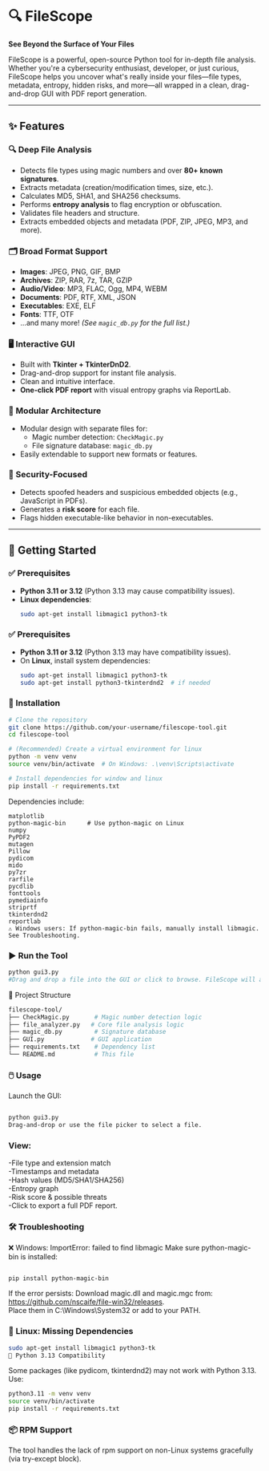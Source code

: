 # 🔍 FileScope

**See Beyond the Surface of Your Files**

FileScope is a powerful, open-source Python tool for in-depth file analysis. Whether you're a cybersecurity enthusiast, developer, or just curious, FileScope helps you uncover what's really inside your files—file types, metadata, entropy, hidden risks, and more—all wrapped in a clean, drag-and-drop GUI with PDF report generation.

---

## ✨ Features

### 🔍 Deep File Analysis
- Detects file types using magic numbers and over **80+ known signatures**.
- Extracts metadata (creation/modification times, size, etc.).
- Calculates MD5, SHA1, and SHA256 checksums.
- Performs **entropy analysis** to flag encryption or obfuscation.
- Validates file headers and structure.
- Extracts embedded objects and metadata (PDF, ZIP, JPEG, MP3, and more).

### 🗂️ Broad Format Support
- **Images**: JPEG, PNG, GIF, BMP  
- **Archives**: ZIP, RAR, 7z, TAR, GZIP  
- **Audio/Video**: MP3, FLAC, Ogg, MP4, WEBM  
- **Documents**: PDF, RTF, XML, JSON  
- **Executables**: EXE, ELF  
- **Fonts**: TTF, OTF  
- ...and many more! *(See `magic_db.py` for the full list.)*

### 🖥️ Interactive GUI
- Built with **Tkinter + TkinterDnD2**.
- Drag-and-drop support for instant file analysis.
- Clean and intuitive interface.
- **One-click PDF report** with visual entropy graphs via ReportLab.

### 🧩 Modular Architecture
- Modular design with separate files for:
  - Magic number detection: `CheckMagic.py`
  - File signature database: `magic_db.py`
- Easily extendable to support new formats or features.

### 🔐 Security-Focused
- Detects spoofed headers and suspicious embedded objects (e.g., JavaScript in PDFs).
- Generates a **risk score** for each file.
- Flags hidden executable-like behavior in non-executables.

---

## 🚀 Getting Started

### ✅ Prerequisites
- **Python 3.11 or 3.12** (Python 3.13 may cause compatibility issues).
- **Linux dependencies**:
  ```bash
  sudo apt-get install libmagic1 python3-tk
### ✅ Prerequisites
- **Python 3.11 or 3.12** (Python 3.13 may have compatibility issues).
- On **Linux**, install system dependencies:
  ```bash
  sudo apt-get install libmagic1 python3-tk
  sudo apt-get install python3-tkinterdnd2  # if needed
  
### 💾 Installation
```bash
# Clone the repository
git clone https://github.com/your-username/filescope-tool.git
cd filescope-tool

# (Recommended) Create a virtual environment for linux
python -m venv venv
source venv/bin/activate  # On Windows: .\venv\Scripts\activate

# Install dependencies for window and linux
pip install -r requirements.txt
```
Dependencies include:
```
matplotlib
python-magic-bin      # Use python-magic on Linux
numpy
PyPDF2
mutagen
Pillow
pydicom
mido
py7zr
rarfile
pycdlib
fonttools
pymediainfo
striprtf
tkinterdnd2
reportlab
⚠️ Windows users: If python-magic-bin fails, manually install libmagic. See Troubleshooting.
```
### ▶️ Run the Tool
```bash
python gui3.py
#Drag and drop a file into the GUI or click to browse. FileScope will analyze it and display results. You can also generate a detailed PDF report.
```
📁 Project Structure
```bash
filescope-tool/
├── CheckMagic.py       # Magic number detection logic
├── file_analyzer.py   # Core file analysis logic
├── magic_db.py         # Signature database
├── GUI.py             # GUI application
├── requirements.txt    # Dependency list
└── README.md           # This file
```
### 🖱️ Usage
Launch the GUI:

```bash

python gui3.py
Drag-and-drop or use the file picker to select a file.
```
### View:

-File type and extension match  
-Timestamps and metadata  
-Hash values (MD5/SHA1/SHA256)  
-Entropy graph  
-Risk score & possible threats  
-Click to export a full PDF report.  

### 🛠️ Troubleshooting
❌ Windows: ImportError: failed to find libmagic
Make sure python-magic-bin is installed:

```bash

pip install python-magic-bin
```
If the error persists:
Download magic.dll and magic.mgc from: https://github.com/nscaife/file-win32/releases.  
Place them in C:\Windows\System32 or add to your PATH.  

### 🐧 Linux: Missing Dependencies
```bash
sudo apt-get install libmagic1 python3-tk
🐍 Python 3.13 Compatibility
```
Some packages (like pydicom, tkinterdnd2) may not work with Python 3.13.   
Use:  
```bash
python3.11 -m venv venv
source venv/bin/activate
pip install -r requirements.txt
```
### 📦 RPM Support
The tool handles the lack of rpm support on non-Linux systems gracefully (via try-except block).


